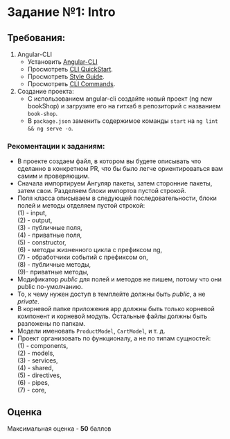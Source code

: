 # Задание №1: Intro

## Требования:

1. Angular-CLI
   - Установить [Angular-CLI](https://github.com/angular/angular-cli)
   - Просмотреть [CLI QuickStart](https://angular.io/docs/ts/latest/cli-quickstart.html).
   - Просмотреть [Style Guide](https://angular.io/guide/styleguide).
   - Просмотреть [СLI Commands](https://angular.io/cli).
2. Создание проекта:
   - С использованием angular-cli создайте новый проект (ng new bookShop) и загрузите его на гитхаб в репозиторий с названием `book-shop`.
   - В `package.json` заменить содержимое команды `start` на `ng lint && ng serve -o`.

### Рекоментации к заданиям:

- В проекте создаем файл, в котором вы будете описывать что сделанно в конкретном PR, что бы было легче ориентироваться вам самим и проверяющим.
- Сначала импортируем Ангуляр пакеты, затем сторонние пакеты, затем свои. Разделяем блоки импортов пустой строкой.
- Поля класса описываем в следующей последовательности, блоки полей и методы отделяем пустой строкой:  
  (1) - input,  
  (2) - output,  
  (3) - публичные поля,  
  (4) - приватные поля,  
  (5) - constructor,  
  (6) - методы жизненного цикла с префиксом ng,  
  (7) - обработчики событий с префиксом on,  
  (8) - публичные методы,  
  (9)- приватные методы,
- Модификатор _public_ для полей и методов не пишем, потому что они public по-умолчанию.
- То, к чему нужен доступ в темплейте должны быть _public_, а не _private_.
- В корневой папке приложения app должны быть только корневой компонент и корневой модуль. Остальные файлы должны быть разложены по папкам.
- Модели именовать `ProductModel`, `CartModel`, и т. д.
- Проект организовать по функционалу, а не по типам cущностей:  
  (1) - components,  
  (2) - models,  
  (3) - services,  
  (4) - shared,  
  (5) - directives,  
  (6) - pipes,  
  (7) - core,

## Оценка

Максимальная оценка - **50** баллов
